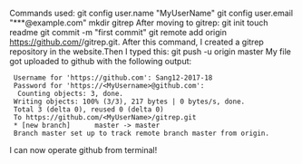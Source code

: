 Commands used:
     git config user.name "MyUserName"
     git config user.email "***@example.com"
     mkdir gitrep
After moving to gitrep:
     git init
     touch readme
     git commit -m "first commit"
     git remote add origin https://github.com/<Username>/gitrep.git.
After this command, I created a gitrep repository in the website.Then I typed this:
     git push -u origin master
My file got uploaded to github with the following output:

     Username for 'https://github.com': Sang12-2017-18
     Password for 'https://<MyUsername>@github.com': 
      Counting objects: 3, done.
     Writing objects: 100% (3/3), 217 bytes | 0 bytes/s, done.
     Total 3 (delta 0), reused 0 (delta 0)
     To https://github.com/<MyUserName>/gitrep.git
     * [new branch]      master -> master
     Branch master set up to track remote branch master from origin.
     
I can now operate github from terminal!
